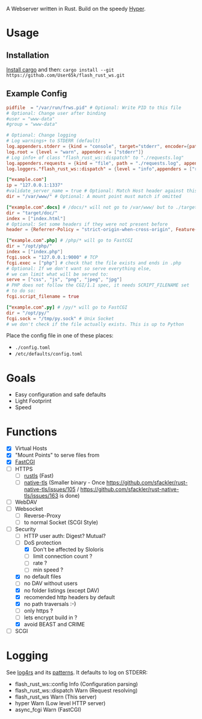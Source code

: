 A Webserver written in Rust.
Build on the speedy [Hyper](https://hyper.rs/).

# Usage

## Installation

[Install cargo](https://www.rust-lang.org/tools/install) and then:
`cargo install --git https://github.com/User65k/flash_rust_ws.git`


## Example Config
```toml
pidfile  = "/var/run/frws.pid" # Optional: Write PID to this file
# Optional: Change user after binding
#user = "www-data"
#group = "www-data"

# Optional: Change logging
# Log warnings+ to STDERR (default)
log.appenders.stderr = {kind = "console", target="stderr", encoder={pattern = "{d(%Y-%m-%d %H:%M:%S %Z)(utc)} {h({l})} {t} - {m}{n}"}}
log.root = {level = "warn", appenders = ["stderr"]}
# Log info+ of class "flash_rust_ws::dispatch" to "./requests.log"
log.appenders.requests = {kind = "file", path = "./requests.log", append=true, encoder={pattern = "{d} {m}{n}"}}
log.loggers."flash_rust_ws::dispatch" = {level = "info",appenders = ["requests"],additive = false}

["example.com"]
ip = "127.0.0.1:1337"
#validate_server_name = true # Optional: Match Host header against this vHost
dir = "/var/www/" # Optional: A mount point must match if omitted

["example.com".docs] # /docs/* will not go to /var/www/ but to ./target/doc/
dir = "target/doc/"
index = ["index.html"]
# Optional: Set some headers if they were not present before
header = {Referrer-Policy = "strict-origin-when-cross-origin", Feature-Policy = "microphone 'none'; geolocation 'none'"}

["example.com".php] # /php/* will go to FastCGI
dir = "/opt/php/"
index = ["index.php"]
fcgi.sock = "127.0.0.1:9000" # TCP
fcgi.exec = ["php"] # check that the file exists and ends in .php
# Optional: If we don't want so serve everything else,
# we can limit what will be served to:
serve = ["css", "js", "png", "jpeg", "jpg"]
# PHP does not follow the CGI/1.1 spec, it needs SCRIPT_FILENAME set
# to do so:
fcgi.script_filename = true

["example.com".py] # /py/* will go to FastCGI
dir = "/opt/py/"
fcgi.sock = "/tmp/py.sock" # Unix Socket
# we don't check if the file actually exists. This is up to Python
```
Place the config file in one of these places:

- `./config.toml`
- `/etc/defaults/config.toml`

# Goals
- Easy configuration and safe defaults
- Light Footprint
- Speed

# Functions
- [x] Virtual Hosts
- [x] "Mount Points" to serve files from
- [x] [FastCGI](https://github.com/User65k/async-fcgi)
- [ ] HTTPS
  - [ ] [rustls](https://github.com/ctz/rustls) (Fast)
  - [ ] [native-tls](https://github.com/sfackler/rust-native-tls) (Smaller binary - Once https://github.com/sfackler/rust-native-tls/issues/105 / https://github.com/sfackler/rust-native-tls/issues/163 is done)
- [ ] WebDAV
- [ ] Websocket
  - [ ] Reverse-Proxy
  - [ ] to normal Socket (SCGI Style)
- [ ] Security
  - [ ] HTTP user auth: Digest? Mutual?
  - [ ] DoS protection
    - [x] Don't be affected by Sloloris
    - [ ] limit connection count ?
    - [ ] rate ?
    - [ ] min speed ?
  - [x] no default files
  - [ ] no DAV without users
  - [x] no folder listings (except DAV)
  - [x] recomended http headers by default
  - [x] no path traversals :-)
  - [ ] only https ?
  - [ ] lets encrypt build in ?
  - [x] avoid BEAST and CRIME
- [ ] SCGI

# Logging

See [log4rs](https://docs.rs/log4rs/0.12.0/log4rs/) and its [patterns](https://docs.rs/log4rs/0.12.0/log4rs/encode/pattern/index.html).
It defaults to log on STDERR:

- flash_rust_ws::config Info (Configuration parsing)
- flash_rust_ws::dispatch Warn (Request resolving)
- flash_rust_ws Warn (This server)
- hyper Warn (Low level HTTP server)
- async_fcgi Warn (FastCGI)
